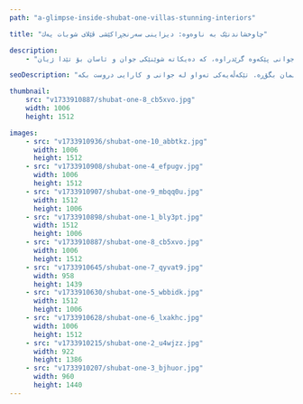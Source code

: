 ```yaml
---
path: "a-glimpse-inside-shubat-one-villas-stunning-interiors"

title: "چاوخشاندنێک بە ناوەوە: دیزاینی سەرنجڕاکێشی ڤێلای شوبات یەك"

description:
    - "ئێمە دیزاینی تایبەتی چێشتخانە و ژووری نوستنمان بۆ ئەم ڤێلا جوانە دروستکرد. تیمەکەمان بە وردی پلانی بۆ هەر ژوورێک دانا بۆ ئەوەی لەگەڵ شێوازی ژیانی خاوەنەکانی بگونجێت. چێشتخانەکە هەموو ئەو شتانەی تێدایە کە بۆ لێنانی خواردنی باش پێویستن، لەگەڵ شوێنێکی فراوان بۆ جووڵە. ژوورەکانی نوستن شوێنی ئارام و هێمنن بۆ پشوودان. کەرەستەی بەرزمان بەکارهێناوە و هەڵبژاردنی ژیرانەی دیزاین بۆ ئەوەی هەر ژوورێک دیمەن و هەستێکی تایبەتی هەبێت. هەموو ماڵەکە بە جوانی پێکەوە گرێدراوە، کە دەیکاتە شوێنێکی جوان و ئاسان بۆ تێدا ژیان."

seoDescription: "دیزاینی ناوخۆیی لوکس لە ڤێلای شوبات یەك بدۆزەرەوە کە چێشتخانەی تایبەت و ژووری نوستنی ئارامی تێدایە. ئەزموونی کەرەستەی پرێمیەم، پلانی ژیرانە و شوێنی ژیانی شکۆدار بکە. ماڵەکەت لەگەڵ دیزاینەرە پسپۆڕەکانمان بگۆڕە. تێکەڵەیەکی تەواو لە جوانی و کارایی دروست بکە."

thumbnail:
    src: "v1733910887/shubat-one-8_cb5xvo.jpg"
    width: 1006
    height: 1512

images:
    - src: "v1733910936/shubat-one-10_abbtkz.jpg"
      width: 1006
      height: 1512
    - src: "v1733910908/shubat-one-4_efpugv.jpg"
      width: 1006
      height: 1512
    - src: "v1733910907/shubat-one-9_mbqq0u.jpg"
      width: 1512
      height: 1006
    - src: "v1733910898/shubat-one-1_bly3pt.jpg"
      width: 1512
      height: 1006
    - src: "v1733910887/shubat-one-8_cb5xvo.jpg"
      width: 1006
      height: 1512
    - src: "v1733910645/shubat-one-7_qyvat9.jpg"
      width: 958
      height: 1439
    - src: "v1733910630/shubat-one-5_wbbidk.jpg"
      width: 1512
      height: 1006
    - src: "v1733910628/shubat-one-6_lxakhc.jpg"
      width: 1006
      height: 1512
    - src: "v1733910215/shubat-one-2_u4wjzz.jpg"
      width: 922
      height: 1386
    - src: "v1733910207/shubat-one-3_bjhuor.jpg"
      width: 960
      height: 1440
---
```

